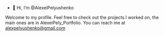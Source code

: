 - 👋 Hi, I’m @AlexeiPelyushenko

Welcome to my profile. Feel free to check out the projects I worked on, the main ones are in AlexeiPely_Portfolio.
You can reach me at alexpelyushenko@gmail.com
